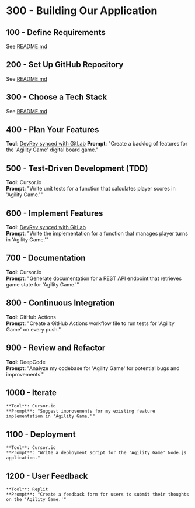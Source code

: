 # 300 - Building Our Application

## 100 - Define Requirements 

See [README.md](./100/README.md)

## 200 - Set Up GitHub Repository  

See [README.md](./200/README.md)

## 300 - Choose a Tech Stack 

See [README.md](./300/README.md)   

## 400 - Plan Your Features
   **Tool**: [DevRev synced with GitLab](https://marketplace.devrev.ai/gitlab-pzy4ce0g) 
   **Prompt**: "Create a backlog of features for the 'Agility Game' digital board game."

## 500 - Test-Driven Development (TDD)  
   **Tool**: Cursor.io  
   **Prompt**: "Write unit tests for a function that calculates player scores in 'Agility Game.'"

## 600 - Implement Features 
   **Tool**: [DevRev synced with GitLab](https://marketplace.devrev.ai/gitlab-pzy4ce0g)   
   **Prompt**: "Write the implementation for a function that manages player turns in 'Agility Game.'"

## 700 - Documentation 
   **Tool**: Cursor.io  
   **Prompt**: "Generate documentation for a REST API endpoint that retrieves game state for 'Agility Game.'"

## 800 - Continuous Integration
   **Tool**: GitHub Actions  
   **Prompt**: "Create a GitHub Actions workflow file to run tests for 'Agility Game' on every push."

## 900 - Review and Refactor
   **Tool**: DeepCode  
   **Prompt**: "Analyze my codebase for 'Agility Game' for potential bugs and improvements."

## 1000 - Iterate 
    **Tool**: Cursor.io  
    **Prompt**: "Suggest improvements for my existing feature implementation in 'Agility Game.'"

## 1100 - Deployment 
    **Tool**: Cursor.io  
    **Prompt**: "Write a deployment script for the 'Agility Game' Node.js application."

## 1200 - User Feedback 
    **Tool**: Replit  
    **Prompt**: "Create a feedback form for users to submit their thoughts on the 'Agility Game.'"
